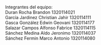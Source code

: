 Integrantes del equipo:    
Duran Rocha Brandon 1320114021  
García Jardinez Christian Jahir 1320114111  
Gasca González Edwin Geovani 1320114177  
Salazar Campos Alfonso Fabrice 1320114115  
Sánchez Medina Aldo Jeronimo 1320114037  
Sánchez Fermin Marco Antonio 1320114080
